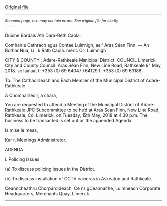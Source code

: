 [Original file](https://www.limerick.ie/sites/default/files/media/documents/2018-05/00%20Agenda%2015th%20May%202018.pdf)

---
*<small>Scanned page, text may contain errors. See original file for clarity</small>*  
——

Duiche Bardais Ath Dara-Réth Caola.

Comhairle Cathrach agus Contae Luimnigh,
ae ‘ Aras Séan Finn.
— An Bothar Nua,
Li . k Rath Caola.
meric Co. Luimnigh

CITY & COUNTY ;
Adare-Rathkeale Municipal District.
COUNCIL Limerick City and County Council.
Aras Séan Finn,
New Line Road,
Rathkeale
9" May, 2018. se laalaat
t: +353 (0) 69 64047 / 64129
f: +353 (0) 69 63188

To: The Cathaoirleach and Each Member of the Municipal District of Adare-
Rathkeale

A Chomhairleoir, a chara,

You are requested to attend a Meeting of the Municipal District of Adare-Rathkeale JPC
Subcommittee to be held at Aras Sean Finn, New Line Road, Rathkeale, Co. Limerick, on Tuesday,
15th May, 2018 at 4.30 p.m. The business to be transacted is set out on the appended Agenda.

Is mise le meas,

Kar r,
Meetings Administrator.

AGENDA

i. Policing Issues

(a) To discuss policing issues in the District.

(b) To discuss installation of CCTV cameras in Askeaton and Rathkeale.

Ceanncheathru Chorpardideach, Cé na gCeannaithe, Luimneach
Corporate Headquarters, Merchants Quay, Limerick


---

